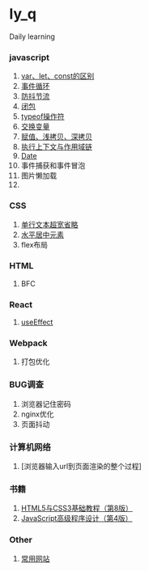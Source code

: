 # ly_q
Daily learning

### javascript
1. [var、let、const的区别](doc/javascript/basic/var、let、const的区别.md)
2. [事件循环](doc/javascript/basic/事件循环.md)
3. [防抖节流](doc/javascript/basic/防抖节流.md)
4. [闭包](doc/javascript/basic/闭包.md)
5. [typeof操作符](doc/javascript/basic/typeof操作符.md)
6. [交换变量](doc/javascript/basic/交换变量.md)
7. [赋值、浅拷贝、深拷贝](doc/javascript/basic/赋值、浅拷贝、深拷贝.md)
8. [执行上下文与作用域链](doc/javascript/basic/执行上下文与作用域链.md)
9. [Date](doc/javascript/basic/Date.md)
10. 事件捕获和事件冒泡
11. 图片懒加载
12. 

### CSS
1. [单行文本超宽省略](doc/css/basic/单行文本超宽省略.md)
2. [水平居中元素](doc/css/basic/水平居中元素.md)
3. flex布局

### HTML

1. BFC

### React

1. [useEffect](doc/react/useEffect.md)

### Webpack

1. 打包优化

### BUG调查

1. 浏览器记住密码
2. nginx优化
3. 页面抖动

### 计算机网络

1. [浏览器输入url到页面渲染的整个过程]

### 书籍

1. [HTML5与CSS3基础教程（第8版）](doc/books/HTML5与CSS3基础教程（第8版）.pdf)
2. [JavaScript高级程序设计（第4版）](doc/books/JavaScript高级程序设计（第4版）.pdf)

### Other

1. [常用网站](doc/other/常用网站.md)
